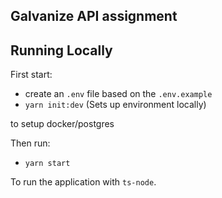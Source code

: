 ## Galvanize API assignment

## Running Locally

First start:

- create an `.env` file based on the `.env.example`
- `yarn init:dev` (Sets up environment locally)

to setup docker/postgres

Then run:

- `yarn start`

To run the application with `ts-node`.
